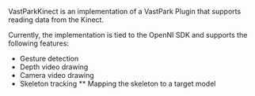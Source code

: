VastParkKinect is an implementation of a VastPark Plugin that supports reading data from the Kinect.

Currently, the implementation is tied to the OpenNI SDK and supports the following features:
* Gesture detection
* Depth video drawing
* Camera video drawing 
* Skeleton tracking
** Mapping the skeleton to a target model